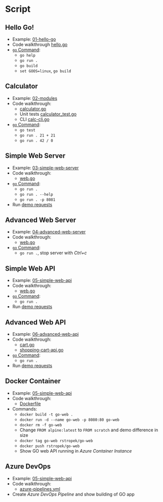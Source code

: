 # Script

## Hello Go!

* Example: [01-hello-go](01-hello-go)
* Code walkthrough [hello.go](01-hello-go/hello.go)
* [`go` Command](https://golang.org/cmd/go/):
  * `go help`
  * `go run .`
  * `go build`
  * `set GOOS=linux`, `go build`

## Calculator

* Example: [02-modules](02-modules)
* Code walkthrough:
  * [calculator.go](02-modules/calculator/calculator.go)
  * Unit tests [calculator_test.go](02-modules/calculator/calculator_test.go)
  * CLI [calc-cli.go](02-modules/calc-cli.go)
* [`go` Command](https://golang.org/cmd/go/):
  * `go test`
  * `go run . 21 + 21`
  * `go run . 42 / 0`

## Simple Web Server

* Example: [03-simple-web-server](03-simple-web-server)
* Code walkthrough:
  * [web.go](03-simple-web-server/web.go)
* [`go` Command](https://golang.org/cmd/go/):
  * `go run .`
  * `go run . --help`
  * `go run . -p 8081`
* Run [demo requests](03-simple-web-server/demo.http)

## Advanced Web Server

* Example: [04-advanced-web-server](04-advanced-web-server)
* Code walkthrough:
  * [web.go](04-advanced-web-server/web.go)
* [`go` Command](https://golang.org/cmd/go/):
  * `go run .`, stop server with *Ctrl+c*

## Simple Web API

* Example: [05-simple-web-api](05-simple-web-api)
* Code walkthrough:
  * [web.go](05-simple-web-api/web.go)
* [`go` Command](https://golang.org/cmd/go/):
  * `go run .`
* Run [demo requests](05-simple-web-api/demo.http)

## Advanced Web API

* Example: [06-advanced-web-api](06-advanced-web-api)
* Code walkthrough:
  * [cart.go](06-advanced-web-api/cart.go)
  * [shopping-cart-api.go](06-advanced-web-api/shopping-cart-api.go)
* [`go` Command](https://golang.org/cmd/go/):
  * `go run .`
* Run [demo requests](06-advanced-web-api/demo.http)

## Docker Container

* Example: [05-simple-web-api](05-simple-web-api)
* Code walkthrough:
  * [Dockerfile](05-simple-web-api/Dockerfile)
* Commands:
  * `docker build -t go-web .`
  * `docker run -d --name go-web -p 8080:80 go-web`
  * `docker rm -f go-web`
  * Change `FROM alpine:latest` to `FROM scratch` and demo difference in size
  * `docker tag go-web rstropek/go-web`
  * `docker push rstropek/go-web`
  * Show GO web API running in *Azure Container Instance*

## Azure DevOps

* Example: [05-simple-web-api](05-simple-web-api)
* Code walkthrough:
  * [azure-pipelines.yml](05-simple-web-api/azure-pipelines.yml)
* Create *Azure DevOps Pipeline* and show building of GO app
